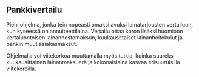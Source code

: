 ## Pankkivertailu
Pieni ohjelma, jonka tein nopeasti omaksi avuksi lainatarjousten vertailuun, kun kyseessä on annuiteettilaina. Vertailu ottaa koron lisäksi huomioon kertaluontoisen lainannostomaksun, kuukausittaiset lainanhoitokulut ja pankin muut asiakasmaksut.
 
Ohjelmalla voi viitekorkoa muuttamalla myös tutkia, kuinka suureksi kuukausittainen lainanmaksuerä ja kokonaislaina kasvaa erisuuruisilla viitekoroilla.

